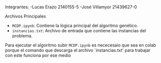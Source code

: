 Integrantes:
-Lucas Erazo 2140155-5
-José Villamyor 21439627-0

Archivos Principales
- `MCDP.ipynb`: Contiene la lógica principal del algoritmo genético.
- `instancias.txt`: Archivo de entrada que contiene las instancias del problema.

Para ejecutar el algoritmo subir `MCDP.ipynb` es nececesaio que sea en colab porque el comando 
que descarga el archivo `instancias.txt' para trabajar con este funciona por ese medio
